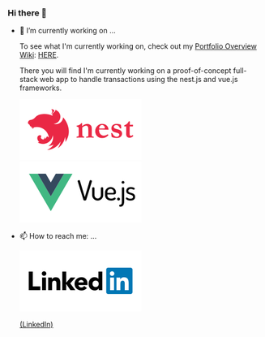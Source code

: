 ### Hi there 👋

- 🔭 I’m currently working on ...

  To see what I'm currently working on, check out my
  [Portfolio Overview Wiki](https://github.com/MarkWiltberger/portfolio-overview/wiki):   [HERE](https://github.com/MarkWiltberger/portfolio-overview/wiki).

  There you will find I'm currently working on a proof-of-concept full-stack web app to handle transactions using the nest.js and vue.js frameworks.

  [![rectangular nestjs logo](https://raw.githubusercontent.com/MarkWiltberger/MarkWiltberger/main/nestjs-ar21.svg)](https://nestjs.com/)
  [![rectangular vuejs logo](https://raw.githubusercontent.com/MarkWiltberger/MarkWiltberger/main/vuejs-ar21.svg)](https://vuejs.org/)

<!--
  ![nestjs-ar21](https://github.com/MarkWiltberger/MarkWiltberger/assets/17149108/afffb846-9622-4091-95d4-9bde9f01c419)
  ![vuejs-ar21](https://github.com/MarkWiltberger/MarkWiltberger/assets/17149108/23689d2c-1e81-48ed-9799-88140b46b436)
-->

<!--
![rectangular nestjs logo]([image.jpg](https://raw.githubusercontent.com/MarkWiltberger/MarkWiltberger/main/nestjs-ar21.svg))
![rectangular vuejs logo]([image.jpg](https://raw.githubusercontent.com/MarkWiltberger/MarkWiltberger/main/vuejs-ar21.svg))
 -->


- 📫 How to reach me: ...
  

  [![LinkedIn](https://raw.githubusercontent.com/MarkWiltberger/MarkWiltberger/main/linkedin-ar21.svg)](https://www.linkedin.com/in/mark-wiltberger-07438665/)
  

  [(LinkedIn)](https://www.linkedin.com/in/mark-wiltberger-07438665/)



<!--  [![LinkedIn](https://github.com/MarkWiltberger/MarkWiltberger/assets/17149108/d2be0153-35bd-4898-8cb8-c85b028c7e74)](https://www.linkedin.com/in/mark-wiltberger-07438665/) -->


  <!--  [![IMAGE ALT TEXT HERE](http://img.youtube.com/vi/YOUTUBE_VIDEO_ID_HERE/0.jpg)](http://www.youtube.com/watch?v=YOUTUBE_VIDEO_ID_HERE) -->

<!--  ![linkedin-ar21](https://github.com/MarkWiltberger/MarkWiltberger/assets/17149108/d2be0153-35bd-4898-8cb8-c85b028c7e74) -->
<!--
![rectangular LinkedIn logo]([image.jpg](https://raw.githubusercontent.com/MarkWiltberger/MarkWiltberger/main/linkedin-ar21.svg))
 -->
 
<!--
**MarkWiltberger/MarkWiltberger** is a ✨ _special_ ✨ repository because its `README.md` (this file) appears on your GitHub profile.

Here are some ideas to get you started:

- 🔭 I’m currently working on ...
- 🌱 I’m currently learning ...
- 👯 I’m looking to collaborate on ...
- 🤔 I’m looking for help with ...
- 💬 Ask me about ...
- 📫 How to reach me: ...
- 😄 Pronouns: ...
- ⚡ Fun fact: ...
-->
